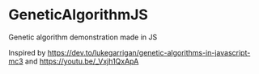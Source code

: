 # GeneticAlgorithmJS
Genetic algorithm demonstration made in JS

Inspired by https://dev.to/lukegarrigan/genetic-algorithms-in-javascript-mc3 and https://youtu.be/_Vxjh1QxApA
